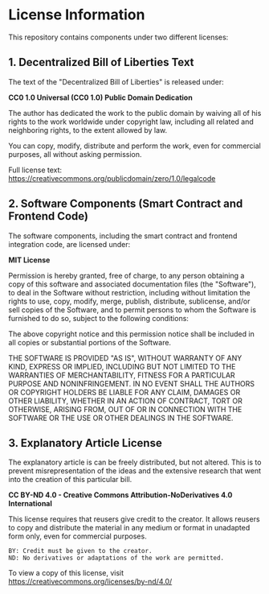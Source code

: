 # License Information

This repository contains components under two different licenses:

## 1. Decentralized Bill of Liberties Text

The text of the "Decentralized Bill of Liberties" is released under:

**CC0 1.0 Universal (CC0 1.0) Public Domain Dedication**

The author has dedicated the work to the public domain by waiving all of his rights to the work worldwide under copyright law, including all related and neighboring rights, to the extent allowed by law.

You can copy, modify, distribute and perform the work, even for commercial purposes, all without asking permission.

Full license text: https://creativecommons.org/publicdomain/zero/1.0/legalcode

## 2. Software Components (Smart Contract and Frontend Code)

The software components, including the smart contract and frontend integration code, are licensed under:

**MIT License**

Permission is hereby granted, free of charge, to any person obtaining a copy
of this software and associated documentation files (the "Software"), to deal
in the Software without restriction, including without limitation the rights
to use, copy, modify, merge, publish, distribute, sublicense, and/or sell
copies of the Software, and to permit persons to whom the Software is
furnished to do so, subject to the following conditions:

The above copyright notice and this permission notice shall be included in all
copies or substantial portions of the Software.

THE SOFTWARE IS PROVIDED "AS IS", WITHOUT WARRANTY OF ANY KIND, EXPRESS OR
IMPLIED, INCLUDING BUT NOT LIMITED TO THE WARRANTIES OF MERCHANTABILITY,
FITNESS FOR A PARTICULAR PURPOSE AND NONINFRINGEMENT. IN NO EVENT SHALL THE
AUTHORS OR COPYRIGHT HOLDERS BE LIABLE FOR ANY CLAIM, DAMAGES OR OTHER
LIABILITY, WHETHER IN AN ACTION OF CONTRACT, TORT OR OTHERWISE, ARISING FROM,
OUT OF OR IN CONNECTION WITH THE SOFTWARE OR THE USE OR OTHER DEALINGS IN THE
SOFTWARE.

## 3. Explanatory Article License

The explanatory article is can be freely distributed, but not altered. This is to prevent misrepresentation of the ideas and the extensive research that went into the creation of this particular bill.

**CC BY-ND 4.0 - Creative Commons Attribution-NoDerivatives 4.0 International**

This license requires that reusers give credit to the creator. It allows reusers to copy and distribute the material in any medium or format in unadapted form only, even for commercial purposes.

    BY: Credit must be given to the creator.
    ND: No derivatives or adaptations of the work are permitted. 

To view a copy of this license, visit https://creativecommons.org/licenses/by-nd/4.0/

